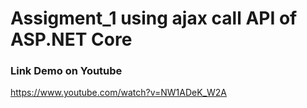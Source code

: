  # Assigment_1 using ajax call API of ASP.NET Core

### Link Demo on Youtube

https://www.youtube.com/watch?v=NW1ADeK_W2A

